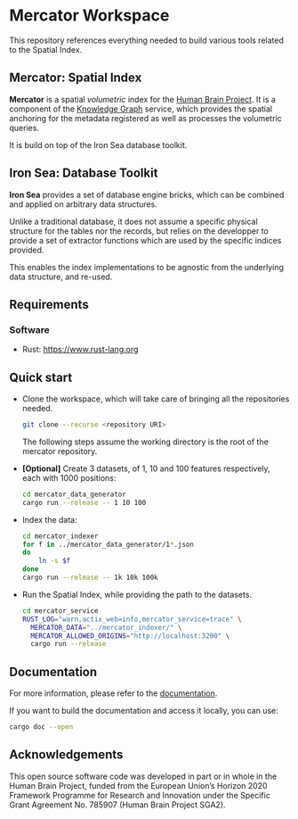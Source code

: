 # Mercator Workspace

This repository references everything needed to build various tools related to the Spatial Index.

## Mercator: Spatial Index

**Mercator** is a spatial *volumetric* index for the [Human Brain Project](http://www.humanbrainproject.eu). It is a component of the [Knowledge Graph](http://www.humanbrainproject.eu/en/explore-the-brain/search/) service, which  provides the spatial anchoring for the metadata registered as well as processes the volumetric queries.

It is build on top of the Iron Sea database toolkit.

## Iron Sea: Database Toolkit

**Iron Sea** provides a set of database engine bricks, which can be combined and applied on arbitrary data structures.

Unlike a traditional database, it does not assume a specific physical structure for the tables nor the records, but relies on the developper to provide a set of extractor functions which are used by the specific indices provided.

This enables the index implementations to be agnostic from the underlying data structure, and re-used.

## Requirements

### Software

 * Rust: https://www.rust-lang.org

## Quick start

 * Clone the workspace, which will take care of bringing all the repositories needed.

   ```sh
   git clone --recurse <repository URI>
   ```

   The following steps assume the working directory is the root of the mercator repository.

 * **[Optional]** Create 3 datasets, of 1, 10 and 100 features respectively, each with 1000 positions:

   ```sh
   cd mercator_data_generator
   cargo run --release -- 1 10 100
   ```

 * Index the data:

   ```sh
   cd mercator_indexer
   for f in ../mercator_data_generator/1*.json
   do
       ln -s $f
   done
   cargo run --release -- 1k 10k 100k
   ```

 * Run the Spatial Index, while providing the path to the datasets.

   ```sh
   cd mercator_service
   RUST_LOG="warn,actix_web=info,mercator_service=trace" \
     MERCATOR_DATA="../mercator_indexer/" \
     MERCATOR_ALLOWED_ORIGINS="http://localhost:3200" \
     cargo run --release
   ```

## Documentation

For more information, please refer to the [documentation](https://epfl-dias.github.io/mercator/).

If you want to build the documentation and access it locally, you can use:

```sh
cargo doc --open
```

## Acknowledgements

This open source software code was developed in part or in whole in the
Human Brain Project, funded from the European Union’s Horizon 2020
Framework Programme for Research and Innovation under the Specific Grant
Agreement No. 785907 (Human Brain Project SGA2).
